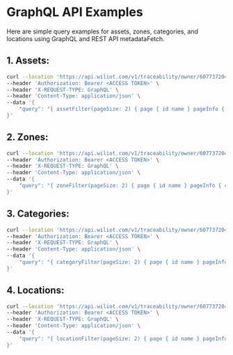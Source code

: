# GraphQL API Examples

Here are simple query examples for assets, zones, categories, and locations using GraphQL and REST API metadataFetch.

## 1. Assets:

```bash
curl --location 'https://api.wiliot.com/v1/traceability/owner/607737204301/metadataFetch' \
--header 'Authorization: Bearer <ACCESS TOKEN>' \
--header 'X-REQUEST-TYPE: GraphQL' \
--header 'Content-Type: application/json' \
--data '{
    "query": "{ assetFilter(pageSize: 2) { page { id name } pageInfo { cursor hasNext totalPages } } }"
}'

```

## 2. Zones:

```bash
curl --location 'https://api.wiliot.com/v1/traceability/owner/607737204301/metadataFetch' \
--header 'Authorization: Bearer <ACCESS TOKEN>' \
--header 'X-REQUEST-TYPE: GraphQL' \
--header 'Content-Type: application/json' \
--data '{
    "query": "{ zoneFilter(pageSize: 2) { page { id name } pageInfo { cursor hasNext totalPages } } }"
}'
```

## 3. Categories:

```bash
curl --location 'https://api.wiliot.com/v1/traceability/owner/607737204301/metadataFetch' \
--header 'Authorization: Bearer <ACCESS TOKEN>' \
--header 'X-REQUEST-TYPE: GraphQL' \
--header 'Content-Type: application/json' \
--data '{
    "query": "{ categoryFilter(pageSize: 2) { page { id name } pageInfo { cursor hasNext totalPages } } }"
}'
```

## 4. Locations:

```bash
curl --location 'https://api.wiliot.com/v1/traceability/owner/607737204301/metadataFetch' \
--header 'Authorization: Bearer <ACCESS TOKEN>' \
--header 'X-REQUEST-TYPE: GraphQL' \
--header 'Content-Type: application/json' \
--data '{
    "query": "{ locationFilter(pageSize: 2) { page { id name } pageInfo { cursor hasNext totalPages } } }"
}'
```